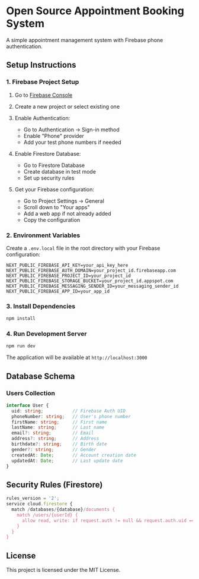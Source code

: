 # Open Source Appointment Booking System

A simple appointment management system with Firebase phone authentication.

## Setup Instructions

### 1. Firebase Project Setup

1. Go to [Firebase Console](https://console.firebase.google.com/)
2. Create a new project or select existing one
3. Enable Authentication:

   - Go to Authentication → Sign-in method
   - Enable "Phone" provider
   - Add your test phone numbers if needed
4. Enable Firestore Database:

   - Go to Firestore Database
   - Create database in test mode
   - Set up security rules
5. Get your Firebase configuration:

   - Go to Project Settings → General
   - Scroll down to "Your apps"
   - Add a web app if not already added
   - Copy the configuration

### 2. Environment Variables

Create a `.env.local` file in the root directory with your Firebase configuration:

```env
NEXT_PUBLIC_FIREBASE_API_KEY=your_api_key_here
NEXT_PUBLIC_FIREBASE_AUTH_DOMAIN=your_project_id.firebaseapp.com
NEXT_PUBLIC_FIREBASE_PROJECT_ID=your_project_id
NEXT_PUBLIC_FIREBASE_STORAGE_BUCKET=your_project_id.appspot.com
NEXT_PUBLIC_FIREBASE_MESSAGING_SENDER_ID=your_messaging_sender_id
NEXT_PUBLIC_FIREBASE_APP_ID=your_app_id
```

### 3. Install Dependencies

```bash
npm install
```

### 4. Run Development Server

```bash
npm run dev
```

The application will be available at `http://localhost:3000`

## Database Schema

### Users Collection

```typescript
interface User {
  uid: string;           // Firebase Auth UID
  phoneNumber: string;   // User's phone number
  firstName: string;     // First name
  lastName: string;      // Last name
  email?: string;        // Email
  address?: string;      // Address
  birthdate?: string;    // Birth date
  gender?: string;       // Gender
  createdAt: Date;       // Account creation date
  updatedAt: Date;       // Last update date
}
```

## Security Rules (Firestore)

```javascript
rules_version = '2';
service cloud.firestore {
  match /databases/{database}/documents {
    match /users/{userId} {
      allow read, write: if request.auth != null && request.auth.uid == userId;
    }
  }
}
```

## License

This project is licensed under the MIT License.
